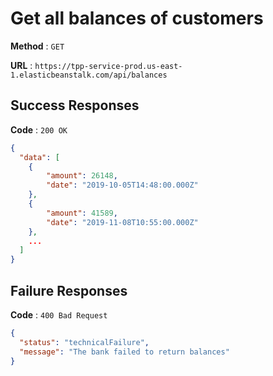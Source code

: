# Get all balances of customers

**Method** : `GET`

**URL** : `https://tpp-service-prod.us-east-1.elasticbeanstalk.com/api/balances`

## Success Responses

**Code** : `200 OK`

```json
{
  "data": [
    {
        "amount": 26148,
        "date": "2019-10-05T14:48:00.000Z"
    },
    {
        "amount": 41589,
        "date": "2019-11-08T10:55:00.000Z"
    },
    ...
  ]
}
```

## Failure Responses

**Code** : `400 Bad Request`
```json
{
  "status": "technicalFailure",
  "message": "The bank failed to return balances"
}
```
